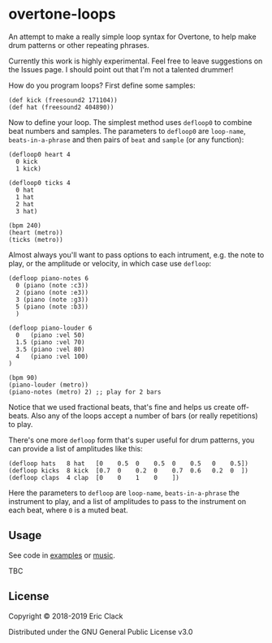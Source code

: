 # overtone-loops

An attempt to make a really simple loop syntax for Overtone, to help make drum patterns or other repeating phrases.

Currently this work is highly experimental. Feel free to leave suggestions on the Issues page. I should point out that I'm not a talented drummer!

How do you program loops? First define some samples:

```
(def kick (freesound2 171104))
(def hat (freesound2 404890))
```

Now to define your loop. The simplest method uses `defloop0` to combine beat numbers and samples. The parameters to `defloop0` are `loop-name`, `beats-in-a-phrase` and then pairs of `beat` and `sample` (or any function):

```
(defloop0 heart 4
  0 kick
  1 kick)

(defloop0 ticks 4
  0 hat
  1 hat
  2 hat
  3 hat)

(bpm 240)
(heart (metro))
(ticks (metro))
```

Almost always you'll want to pass options to each intrument, e.g. the note to play, or the amplitude or velocity, in which case use `defloop`:

```
(defloop piano-notes 6
  0 (piano (note :c3))
  2 (piano (note :e3))
  3 (piano (note :g3))
  5 (piano (note :b3))
  )

(defloop piano-louder 6
  0   (piano :vel 50)
  1.5 (piano :vel 70)
  3.5 (piano :vel 80)
  4   (piano :vel 100)
)

(bpm 90)
(piano-louder (metro))
(piano-notes (metro) 2) ;; play for 2 bars
```

Notice that we used fractional beats, that's fine and helps us create off-beats. Also any of the loops accept a number of bars (or really repetitions) to play.

There's one more `defloop` form that's super useful for drum patterns, you can provide a list of amplitudes like this:

```
(defloop hats   8 hat   [0    0.5  0    0.5  0    0.5   0    0.5])
(defloop kicks  8 kick  [0.7  0    0.2  0    0.7  0.6   0.2  0  ])
(defloop claps  4 clap  [0    0    1    0    ])
```

Here the parameters to `defloop` are `loop-name`, `beats-in-a-phrase` the instrument to play, and a list of amplitudes to pass to the instrument on each beat, where `0` is a muted beat.

## Usage

See code in [examples](src/overtone_loops/examples) or [music](src/overtone_loops/music).

TBC


## License

Copyright © 2018-2019 Eric Clack

Distributed under the GNU General Public License v3.0
